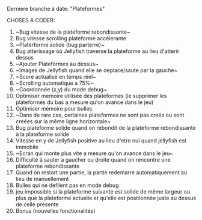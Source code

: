 Derniere branche à date: "Plateformes"

CHOSES A CODER:

1) ~Bug vitesse de la plateforme rebondissante~ 
2) Bug vitesse scrolling plateforme accélerante 
3) ~Platerforme solide (bug parterre)~ 
4) Bug atterissage où Jellyfish traverse la plateforme au lieu d'atterir dessus
5) ~Ajouter Plateformes au dessus~ 
6) ~Images de Jellyfish quand elle se deplace/saute par la gauche~ 
7) ~Score actualisé en temps réel~ 
8) ~Scrolling automatique a 75%~
9) ~Coordonnée (x,y) du mode debug~ 
10) Optimiser memoire utilisée des plateformes (ie supprimer les plateformes du bas a mesure qu'on avance dans le jeu)
11) Optimiser mémoire pour bulles
12) ~Dans de rare cas, certaines plateformes ne sont pas creés ou sont creées sur la même ligne horizontale~
13) Bug plateforme solide quand on rebondit de la plateforme rebondissante à la plateforme solide
14) Vitesse en y de Jellyfish positive au lieu d'etre nul quand jellyfish est immobile
15) ~Ecran qui monte plus vite a mesure qu'on avance dans le jeu~
16) Difficulté à sauter a gaucher ou droite quand on rencontre une plateforme rebondissante
17) Quand on restart une partie, la partie redemarre automatiquement au lieu de manuellement
18) Bulles qui ne defilent pas en mode debug
19) jeu impossible si la plateforme suivante est solide de même largeur ou plus que la plateforme actuelle et qu'elle est positionnée juste au dessus de celle presente
19) Bonus (nouvelles fonctionalités)


